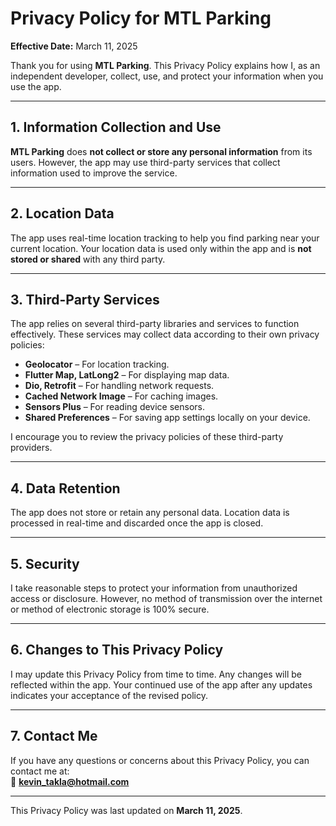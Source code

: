 # Privacy Policy for MTL Parking

**Effective Date:** March 11, 2025  

Thank you for using **MTL Parking**. This Privacy Policy explains how I, as an independent developer, collect, use, and protect your information when you use the app.

---

## 1. Information Collection and Use  
**MTL Parking** does **not collect or store any personal information** from its users. However, the app may use third-party services that collect information used to improve the service.

---

## 2. Location Data  
The app uses real-time location tracking to help you find parking near your current location. Your location data is used only within the app and is **not stored or shared** with any third party.

---

## 3. Third-Party Services  
The app relies on several third-party libraries and services to function effectively. These services may collect data according to their own privacy policies:  

- **Geolocator** – For location tracking.  
- **Flutter Map, LatLong2** – For displaying map data.  
- **Dio, Retrofit** – For handling network requests.  
- **Cached Network Image** – For caching images.  
- **Sensors Plus** – For reading device sensors.  
- **Shared Preferences** – For saving app settings locally on your device.  

I encourage you to review the privacy policies of these third-party providers.

---

## 4. Data Retention  
The app does not store or retain any personal data. Location data is processed in real-time and discarded once the app is closed.

---

## 5. Security  
I take reasonable steps to protect your information from unauthorized access or disclosure. However, no method of transmission over the internet or method of electronic storage is 100% secure.

---

## 6. Changes to This Privacy Policy  
I may update this Privacy Policy from time to time. Any changes will be reflected within the app. Your continued use of the app after any updates indicates your acceptance of the revised policy.

---

## 7. Contact Me  
If you have any questions or concerns about this Privacy Policy, you can contact me at:  
📧 **kevin_takla@hotmail.com**

---

This Privacy Policy was last updated on **March 11, 2025**.
